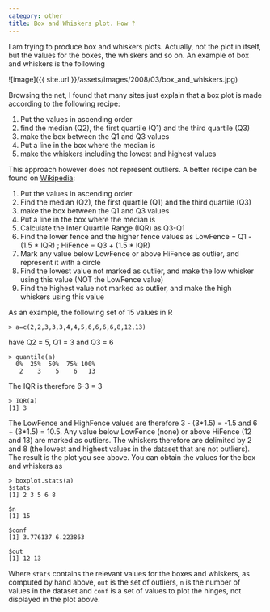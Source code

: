 ```yaml
---
category: other
title: Box and Whiskers plot. How ?
---
```


I am trying to produce box and whiskers plots. Actually, not the plot in
itself, but the values for the boxes, the whiskers and so on. An example
of box and whiskers is the following

![image]({{ site.url }}/assets/images/2008/03/box_and_whiskers.jpg)

Browsing the net, I found that many sites just explain that a box plot
is made according to the following recipe:

1.  Put the values in ascending order
2.  find the median (Q2), the first quartile (Q1) and the third quartile
    (Q3)
3.  make the box between the Q1 and Q3 values
4.  Put a line in the box where the median is
5.  make the whiskers including the lowest and highest values

This approach however does not represent outliers. A better recipe can
be found on [Wikipedia](http://en.wikipedia.org/wiki/Box_plot):

1.  Put the values in ascending order
2.  Find the median (Q2), the first quartile (Q1) and the third quartile
    (Q3)
3.  make the box between the Q1 and Q3 values
4.  Put a line in the box where the median is
5.  Calculate the Inter Quartile Range (IQR) as Q3-Q1
6.  Find the lower fence and the higher fence values as LowFence = Q1
    -(1.5 \* IQR) ; HiFence = Q3 + (1.5 \* IQR)
7.  Mark any value below LowFence or above HiFence as outlier, and
    represent it with a circle
8.  Find the lowest value not marked as outlier, and make the low
    whisker using this value (NOT the LowFence value)
9.  Find the highest value not marked as outlier, and make the high
    whiskers using this value

As an example, the following set of 15 values in R

```
> a=c(2,2,3,3,3,4,4,5,6,6,6,6,8,12,13)
```

have Q2 = 5, Q1 = 3 and Q3 = 6

```
> quantile(a)
  0%  25%  50%  75% 100% 
   2    3    5    6   13 
```

The IQR is therefore 6-3 = 3

```
> IQR(a)
[1] 3
```

The LowFence and HighFence values are therefore 3 - (3\*1.5) = -1.5 and
6 + (3\*1.5) = 10.5. Any value below LowFence (none) or above HiFence
(12 and 13) are marked as outliers. The whiskers therefore are delimited
by 2 and 8 (the lowest and highest values in the dataset that are not
outliers). The result is the plot you see above. You can obtain the
values for the box and whiskers as

```
> boxplot.stats(a)
$stats
[1] 2 3 5 6 8

$n
[1] 15

$conf
[1] 3.776137 6.223863

$out
[1] 12 13
```

Where `stats` contains the relevant values for the boxes and whiskers,
as computed by hand above, `out` is the set of outliers, `n` is the
number of values in the dataset and `conf` is a set of values to plot
the hinges, not displayed in the plot above.
